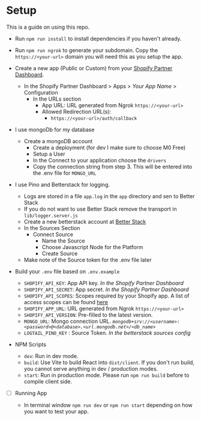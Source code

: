 # Setup

This is a guide on using this repo. 

- Run `npm run install` to install dependencies if you haven't already.

- Run `npm run ngrok` to generate your subdomain. Copy the `https://<your-url>` domain you will need this as you setup the app. 

- Create a new app (Public or Custom) from your [Shopify Partner Dashboard](https://partners.shopify.com).
  - In the Shopify Partner Dashboard > Apps > _Your App Name_ > Configuration
      - In the URLs section
        - App URL: URL generated from Ngrok `https://<your-url>`
        - Allowed Redirection URL(s):
          - `https://<your-url>/auth/callback`

- I use mongoDb for my database
  - Create a mongoDB account
    - Create a deployment (for dev I make sure to choose M0 Free) 
    - Setup a User 
    - In the Connect to your application choose the `drivers`
    - Copy the connection string from step 3. This will be entered into the .env file for `MONGO_URL`

- I use Pino and Betterstack for logging.
  - Logs are stored in a file `app.log` in the `app` directory and sen to Better Stack
  - If you do not want to use Better Stack remove the transport in `lib/logger.server.js`
  - Create a new betterstack account at [Better Stack](https://betterstack.com/logs)
  - In the Sources Section
    - Connect Source
      - Name the Source
      - Choose Javascript Node for the Platform
      - Create Source
  - Make note of the Source token for the .env file later


- Build your `.env` file based on `.env.example`

  - `SHOPIFY_API_KEY`: App API key. *In the Shopify Partner Dashboard*
  - `SHOPIFY_API_SECRET`: App secret. *In the Shopify Partner Dashboard*
  - `SHOPIFY_API_SCOPES`: Scopes required by your Shopify app. A list of access scopes can be found [here](https://shopify.dev/api/usage/access-scopes)
  - `SHOPIFY_APP_URL`: URL generated from Ngrok `https://<your-url>`
  - `SHOPIFY_API_VERSION`: Pre-filled to the latest version. 
  - `MONGO_URL`: Mongo connection URL. *`mongodb+srv://<username>:<password>@<database>.<url.mongodb.net>/<db_name>`*
  - `LOGTAIL_PINO_KEY` : Source Token. *In the betterstack sources config* 

- NPM Scripts

  - `dev`: Run in dev mode.
  - `build`: Use Vite to build React into `dist/client`. If you don't run build, you cannot serve anything in dev / production modes.
  - `start`: Run in production mode. Please run `npm run build` before to compile client side.

- [ ] Running App

  - In terminal window `npm run dev` or `npm run start` depending on how you want to test your app.

